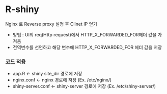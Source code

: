 # R-shiny
Nginx 로 Reverse proxy 설정 후 Clinet IP 얻기
- 방법 : UI의 req(Http request)에서 HTTP_X_FORWARDED_FOR헤더 값을 가져옴
- 전역변수를 선언하고 해당 변수에 HTTP_X_FORWARDED_FOR 헤더 값을 저장

### 코드 적용
- app.R <- shiny site_dir 경로에 저장
- nginx.conf <- nginx 경로에 저장 (Ex. /etc/nginx/)
- shiny-server.conf <- shiny-server 경로에 저장 (Ex. /etc/shiny-server/)
